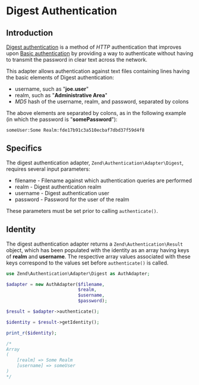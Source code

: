 # Digest Authentication

## Introduction

[Digest authentication](http://en.wikipedia.org/wiki/Digest_access_authentication) is a method of
*HTTP* authentication that improves upon [Basic
authentication](http://en.wikipedia.org/wiki/Basic_authentication_scheme) by providing a way to
authenticate without having to transmit the password in clear text across the network.

This adapter allows authentication against text files containing lines having the basic elements of
Digest authentication:

-   username, such as "**joe.user**"
-   realm, such as "**Administrative Area**"
-   *MD5* hash of the username, realm, and password, separated by colons

The above elements are separated by colons, as in the following example (in which the password is
"**somePassword**"):

``` {.sourceCode .text}
someUser:Some Realm:fde17b91c3a510ecbaf7dbd37f59d4f8
```

## Specifics

The digest authentication adapter, `Zend\Authentication\Adapter\Digest`, requires several input
parameters:

-   filename - Filename against which authentication queries are performed
-   realm - Digest authentication realm
-   username - Digest authentication user
-   password - Password for the user of the realm

These parameters must be set prior to calling `authenticate()`.

## Identity

The digest authentication adapter returns a `Zend\Authentication\Result` object, which has been
populated with the identity as an array having keys of **realm** and **username**. The respective
array values associated with these keys correspond to the values set before `authenticate()` is
called.

```php
use Zend\Authentication\Adapter\Digest as AuthAdapter;

$adapter = new AuthAdapter($filename,
                           $realm,
                           $username,
                           $password);

$result = $adapter->authenticate();

$identity = $result->getIdentity();

print_r($identity);

/*
Array
(
    [realm] => Some Realm
    [username] => someUser
)
*/
```

